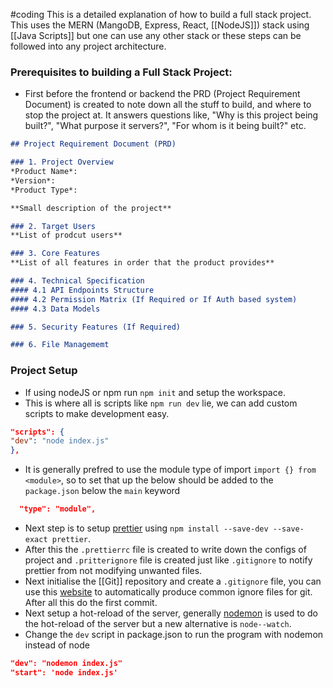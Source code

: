 #coding 
This is a detailed explanation of how to build a full stack project. This uses the MERN (MangoDB, Express, React, [[NodeJS]]) stack using [[Java Scripts]] but one can use any other stack or these steps can be followed into any project architecture.

### Prerequisites to building a Full Stack Project:
- First before the frontend or backend the PRD (Project Requirement Document) is created to note down all the stuff to build, and where to stop the project at. It answers questions like, "Why is this project being built?", "What purpose it servers?", "For whom is it being built?" etc.

```md
## Project Requirement Document (PRD)

### 1. Project Overview
*Product Name*:
*Version*:
*Product Type*: 

**Small description of the project**

### 2. Target Users
**List of prodcut users**

### 3. Core Features
**List of all features in order that the product provides**

### 4. Technical Specification
#### 4.1 API Endpoints Structure
#### 4.2 Permission Matrix (If Required or If Auth based system)
#### 4.3 Data Models

### 5. Security Features (If Required)

### 6. File Managememt
```
### Project Setup 
- If using nodeJS or npm run `npm init` and setup the workspace.
- This is where all is scripts like `npm run dev` lie, we can add custom scripts to make development easy.
```json
"scripts": {
"dev": "node index.js"
},
```
-  It is generally prefred to use the module type of import `import {} from <module>`, so to set that up the below should be added to the `package.json` below the `main` keyword
```json
  "type": "module",
  ```
- Next step is to setup [prettier](https://prettier.io/) using `npm install --save-dev --save-exact prettier`.
- After this the `.prettierrc` file is created to write down the configs of project and `.pritterignore` file is created just like `.gitignore` to notify prettier from not modifying  unwanted files.
- Next initialise the [[Git]] repository and create a `.gitignore` file, you can use this [website](https://www.toptal.com/developers/gitignore) to automatically produce common ignore files for git. After all this do the first commit.
- Next setup a hot-reload of the server, generally [nodemon](https://www.npmjs.com/package/nodemon) is used to do the hot-reload of the server but a new alternative is `node--watch`.
- Change the `dev` script in package.json to run the program with nodemon instead of node
```json
"dev": "nodemon index.js"
"start": 'node index.js'
```